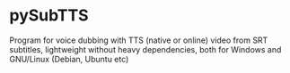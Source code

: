 # pySubTTS
Program for voice dubbing with TTS (native or online) video from SRT subtitles, lightweight without heavy dependencies, both for Windows and GNU/Linux (Debian, Ubuntu etc)

